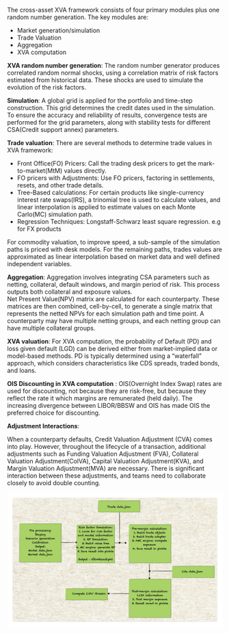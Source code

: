 The cross-asset XVA framework consists of four primary modules plus one random number generation. The key modules are: 

- Market generation/simulation
- Trade Valuation
- Aggregation 
- XVA computation


**XVA random number generation**: 
The random number generator produces correlated random normal shocks, using a correlation matrix of risk factors estimated from historical data. These shocks are used to simulate the evolution of the risk factors.  

**Simulation**:
A global grid is applied for the portfolio and time-step construction. This grid determines the credit dates used in the simulation. To ensure the accuracy and reliability of results, convergence tests are performed for the grid parameters, along with stability tests for different CSA(Credit support annex) parameters.   

**Trade valuation**: 
There are several methods to determine trade values in XVA framework:
- Front Office(FO) Pricers: Call the trading desk pricers to get the mark-to-market(MtM) values directly.  
- FO pricers with Adjustments: Use FO pricers, factoring in settlements, resets, and other trade details.  
- Tree-Based calculations: For certain products like single-currency interest rate swaps(IRS), a trinomial tree is used to calculate values, and linear interpolation is applied to estimate values on each Monte Carlo(MC) simulation path.   
- Regression Techniques: Longstaff-Schwarz least square regression. e.g for FX products  

For commodity valuation, to improve speed, a sub-sample of the simulation paths is priced with desk models. For the remaining paths, trades values are approximated as linear interpolation based on market data and well defined independent variables.   

**Aggregation**: 
Aggregation involves integrating CSA parameters such as netting, collateral, default windows, and margin period of risk. This process outputs both collateral and exposure values.    
Net Present Value(NPV) matrix are calculated for each counterparty. These matrices are then combined, cell-by-cell, to generate a single matrix that represents the netted NPVs for each simulation path and time point. A counterparty may have multiple netting groups, and each netting group can have multiple collateral groups.   

**XVA valuation**: 
For XVA computation, the probability of Default (PD) and loss given default (LGD) can be derived either from market-implied data or model-based methods. PD is typically determined using a “waterfall” approach, which considers characteristics like CDS spreads, traded bonds, and loans. 

**OIS Discounting in XVA computation** : 
OIS(Overnight Index Swap) rates are used for discounting, not because they are risk-free, but because they reflect the rate it which margins are remunerated (held daily). The increasing divergence between LIBOR/BBSW and OIS has made OIS the preferred choice for discounting.

**Adjustment Interactions**: 

When a counterparty defaults, Credit Valuation Adjustment (CVA) comes into play. However, throughout the lifecycle of a transaction, additional adjustments such as Funding Valuation Adjustment (FVA), Collateral Valuation Adjustment(ColVA), Capital Valuation Adjustment(KVA), and Margin Valuation Adjustment(MVA) are necessary. There is significant interaction between these adjustments, and teams need to collaborate closely to avoid double counting. 

<img src="https://raw.githubusercontent.com/seepls/seepls.github.io/main/img/Xva%20framework.jpg" alt="Backtesting data flow" style="max-width:100%; height:auto;">
